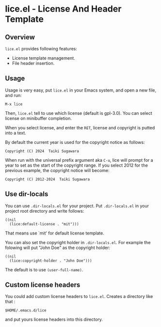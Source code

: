 lice.el - License And Header Template
=====================================

Overview
--------

`lice.el` provides following features:

- License template management.
- File header insertion.

Usage
-----

Usage is very easy, put `lice.el` in your Emacs system, and open a new
file, and run:

    M-x lice

Then, `lice.el` tell to use which license (default is gpl-3.0). You
can select license on minibuffer completion.

When you select license, and enter the `RET`, license and copyright is
putted into a text.

By default the current year is used for the copyright notice as follows:

    Copyright (C) 2024  Taiki Sugawara

When run with the universal prefix argument aka `C-u`, lice will prompt
for a year to set as the start of the copyright range. If you select
2012 for the previous example, the copyright notice will become:

    Copyright (C) 2012-2024  Taiki Sugawara


Use dir-locals
--------------

You can use `.dir-locals.el` for your project. Put `.dir-locals.el` in
your project root directory and write follows:

    ((nil
      (lice:default-license . "mit")))

That means use `mit' for default license template.

You can also set the copyright holder in `.dir-locals.el`. For example the
folowing will put "John Doe" as the copyright holder:

    ((nil
      (lice:copyright-holder . "John Doe")))

The default is to use `(user-full-name)`.

Custom license headers
----------------------

You could add custom license headers to `lice.el`. Creates a directory like that :

	$HOME/.emacs.d/lice

and put yours license headers into this directory.
